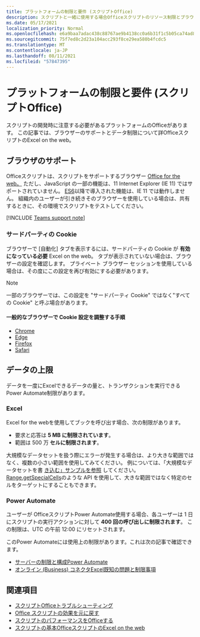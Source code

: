 ```yaml
---
title: プラットフォームの制限と要件 (スクリプトOffice)
description: スクリプトと一緒に使用する場合Officeスクリプトのリソース制限とブラウザー Excel on the web
ms.date: 05/17/2021
localization_priority: Normal
ms.openlocfilehash: e6a9baa7adac438c88767ae9b4138cc0a6b31f1c5b05ca74ad8b0a50b079075b
ms.sourcegitcommit: 75f7ed8c2d23a104acc293f8ce29ea580b4fcdc5
ms.translationtype: MT
ms.contentlocale: ja-JP
ms.lasthandoff: 08/11/2021
ms.locfileid: "57847395"
---
```

# <a name="platform-limits-and-requirements-with-office-scripts"></a>プラットフォームの制限と要件 (スクリプトOffice)

スクリプトの開発時に注意する必要があるプラットフォームのOfficeがあります。 この記事では、ブラウザーのサポートとデータ制限について詳OfficeスクリプトのExcel on the web。

## <a name="browser-support"></a>ブラウザのサポート

Officeスクリプトは、スクリプトをサポートするブラウザー [Office for the web。](https://support.microsoft.com/office/ad1303e0-a318-47aa-b409-d3a5eb44e452) ただし、JavaScript の一部の機能は、11 Internet Explorer (IE 11) ではサポートされていません。 [ES6](https://www.w3schools.com/Js/js_es6.asp)以降で導入された機能は、IE 11 では動作しません。 組織内のユーザーが引き続きそのブラウザーを使用している場合は、共有するときに、その環境でスクリプトをテストしてください。

[!INCLUDE [Teams support note](../includes/teams-support-note.md)]

### <a name="third-party-cookies"></a>サードパーティの Cookie

ブラウザーで [自動化] タブを表示するには、サードパーティの Cookie が **有効になっている必要** Excel on the web。 タブが表示されていない場合は、ブラウザーの設定を確認します。 プライベート ブラウザー セッションを使用している場合は、その度にこの設定を再び有効にする必要があります。

> [!NOTE]
> 一部のブラウザーでは、この設定を "サードパーティ Cookie" ではなく"すべての Cookie" と呼ぶ場合があります。

#### <a name="instructions-for-adjusting-cookie-settings-in-popular-browsers"></a>一般的なブラウザーで Cookie 設定を調整する手順

- [Chrome](https://support.google.com/chrome/answer/95647)
- [Edge](https://support.microsoft.com/microsoft-edge/temporarily-allow-cookies-and-site-data-in-microsoft-edge-597f04f2-c0ce-f08c-7c2b-541086362bd2)
- [Firefox](https://support.mozilla.org/kb/disable-third-party-cookies)
- [Safari](https://support.apple.com/guide/safari/manage-cookies-and-website-data-sfri11471/mac)

## <a name="data-limits"></a>データの上限

データを一度にExcelできるデータの量と、トランザクションを実行できるPower Automate制限があります。

### <a name="excel"></a>Excel

Excel for the webを使用してブックを呼び出す場合、次の制限があります。

- 要求と応答は **5 MB に制限されています**。
- 範囲は 500 万 **セルに制限されます**。

大規模なデータセットを扱う際にエラーが発生する場合は、より大きな範囲ではなく、複数の小さい範囲を使用してみてください。 例については、「大規模なデータセットを書 [き込む」サンプルを参照](../resources/samples/write-large-dataset.md) してください。 [Range.getSpecialCells](/javascript/api/office-scripts/excelscript/excelscript.range#getSpecialCells_cellType__cellValueType_)のような API を使用して、大きな範囲ではなく特定のセルをターゲットにすることもできます。

### <a name="power-automate"></a>Power Automate

ユーザーが OfficeスクリプトPower Automate使用する場合、各ユーザーは 1 日にスクリプトの実行アクションに対して **400 回の呼び出しに制限されます**。 この制限は、UTC の午前 12:00 にリセットされます。

このPower Automateには使用上の制限があります。これは次の記事で確認できます。

- [サーバーの制限と構成Power Automate](/power-automate/limits-and-config)
- [オンライン (Business) コネクタExcel既知の問題と制限事項](/connectors/excelonlinebusiness/#known-issues-and-limitations)

## <a name="see-also"></a>関連項目

- [スクリプトOfficeトラブルシューティング](troubleshooting.md)
- [Office スクリプトの効果を元に戻す](undo.md)
- [スクリプトのパフォーマンスをOfficeする](../develop/web-client-performance.md)
- [スクリプトの基本OfficeスクリプトのExcel on the web](../develop/scripting-fundamentals.md)
